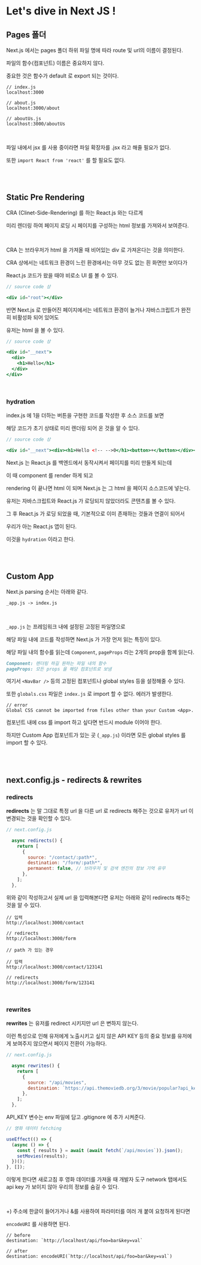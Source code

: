 # Let's dive in Next JS !

## Pages 폴더

Next.js 에서는 pages 폴더 하위 파일 명에 따라 route 및 url의 이름이 결정된다.

파일의 함수(컴포넌트) 이름은 중요하지 않다.

중요한 것은 함수가 default 로 export 되는 것이다.

```
// index.js
localhost:3000

// about.js
localhost:3000/about

// aboutUs.js
localhost:3000/aboutUs
```

<br />

파일 내에서 jsx 를 사용 중이라면 파일 확장자를 .jsx 라고 해줄 필요가 없다.

또한 `import React from 'react'` 를 할 필요도 없다.

<br />
<br />

## Static Pre Rendering

CRA (Clinet-Side-Rendering) 를 하는 React.js 와는 다르게

미리 렌더링 하여 페이지 로딩 시 페이지를 구성하는 html 정보를 가져와서 보여준다.

<br />

CRA 는 브라우저가 html 을 가져올 때 비어있는 div 로 가져온다는 것을 의미한다.

CRA 상에서는 네트워크 환경이 느린 환경에서는 아무 것도 없는 흰 화면만 보이다가

React.js 코드가 왔을 때야 비로소 UI 를 볼 수 있다.

```jsx
// source code 상

<div id="root"></div>
```

반면 Next.js 로 만들어진 페이지에서는 네트워크 환경이 늘거나 자바스크립트가 완전히 비활성화 되어 있어도

유저는 html 을 볼 수 있다.

```jsx
// source code 상

<div id="__next">
  <div>
    <h1>Hello</h1>
  </div>
</div>
```

<br />

### hydration

index.js 에 1을 더하는 버튼을 구현한 코드를 작성한 후 소스 코드를 보면

해당 코드가 초기 상태로 미리 렌더링 되어 온 것을 알 수 있다.

```jsx
// source code 상

<div id="__next"><div><h1>Hello <!-- -->0</h1><button>+</button></div></div>
```

Next.js 는 React.js 를 백엔드에서 동작시켜서 페이지를 미리 만들게 되는데

이 때 component 를 render 하게 되고

rendering 이 끝나면 html 이 되며 Next.js 는 그 html 을 페이지 소스코드에 넣는다.

유저는 자바스크립트와 React.js 가 로딩되지 않았더라도 콘텐츠를 볼 수 있다.

그 후 React.js 가 로딩 되었을 때, 기본적으로 이미 존재하는 것들과 연결이 되어서

우리가 아는 React.js 앱이 된다.

이것을 `hydration` 이라고 한다.

<br />
<br />

## Custom App

Next.js parsing 순서는 아래와 같다.

`_app.js -> index.js`

<br />

`_app.js` 는 프레임워크 내에 설정된 고정된 파일명으로

해당 파일 내에 코드를 작성하면 Next.js 가 가장 먼저 읽는 특징이 있다.

해당 파일 내의 함수를 읽는데 `Component`, `pageProps` 라는 2개의 prop을 함께 읽는다.

```md
Component: 렌더링 하길 원하는 파일 내의 함수
pageProps: 모든 props 을 해당 컴포넌트로 보냄
```

여기서 `<NavBar />` 등의 고정된 컴포넌트나 global styles 등을 설정해줄 수 있다.

또한 `globals.css` 파일은 `index.js` 로 import 할 수 없다. 에러가 발생한다.

```
// error
Global CSS cannot be imported from files other than your Custom <App>.
```

컴포넌트 내에 css 를 import 하고 싶다면 반드시 module 이어야 한다.

하지만 Custom App 컴포넌트가 있는 곳 (`_app.js`) 이라면 모든 global styles 를 import 할 수 있다.

<br />
<br />

## next.config.js - redirects & rewrites

### redirects

<strong>redirects</strong> 는 말 그대로 특정 url 을 다른 url 로 redirects 해주는 것으로 유저가 url 이 변경되는 것을 확인할 수 있다.

```jsx
// next.config.js

  async redirects() {
    return [
      {
        source: "/contact/:path*",
        destination: "/form/:path*",
        permanent: false, // 브라우저 및 검색 엔진의 정보 기억 유무
      },
    ];
  },
```

위와 같이 작성하고서 실제 url 을 입력해본다면 유저는 아래와 같이 redirects 해주는 것을 알 수 있다.

```
// 입력
http://localhost:3000/contact

// redirects
http://localhost:3000/form
```

```
// path 가 있는 경우

// 입력
http://localhost:3000/contact/123141

// redirects
http://localhost:3000/form/123141
```

</br>

### rewrites

<strong>rewrites</strong> 는 유저를 redirect 시키지만 url 은 변하지 않는다.

이런 특성으로 인해 유저에게 노출시키고 싶지 않은 API KEY 등의 중요 정보를 유저에게 보여주지 않으면서 페이지 전환이 가능하다.

```jsx
// next.config.js

  async rewrites() {
    return [
      {
        source: "/api/movies",
        destination: `https://api.themoviedb.org/3/movie/popular?api_key=${API_KEY}`,
      },
    ];
  },
```

API_KEY 변수는 env 파일에 담고 .gitignore 에 추가 시켜준다.

```jsx
// 영화 데이터 fetching

useEffect(() => {
  (async () => {
    const { results } = await (await fetch(`/api/movies`)).json();
    setMovies(results);
  })();
}, []);
```

이렇게 한다면 새로고침 후 영화 데이터를 가져올 때 개발자 도구 network 탭에서도 api key 가 보이지 않아 우리의 정보를 숨길 수 있다.

</br>

+) 주소에 한글이 들어가거나 &를 사용하여 파라미터를 여러 개 붙여 요청하게 된다면

`encodeURI` 를 사용하면 된다.

```
// before
destination: `http://localhost/api/foo=bar&key=val`

// after
destination: encodeURI(`http://localhost/api/foo=bar&key=val`)
```
